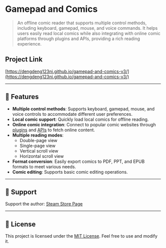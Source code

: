 # Gamepad and Comics

> An offline comic reader that supports multiple control methods, including keyboard, gamepad, mouse, and voice commands. It helps users easily read local comics while also integrating with online comic platforms through plugins and APIs, providing a rich reading experience.

## Project Link  
[https://dengdeng123ni.github.io/gamepad-and-comics-v3/](https://dengdeng123ni.github.io/gamepad-and-comics-v3/)

--- 

## 🎨 Features

- **Multiple control methods**: Supports keyboard, gamepad, mouse, and voice controls to accommodate different user preferences.
- **Local comic support**: Quickly load local comics for offline reading.
- **Online comic integration**: Connect to popular comic websites through [plugins](https://github.com/dengdeng123ni/gamepad-and-comics-v3/blob/main/src/assets/zip) and [APIs](https://github.com/dengdeng123ni/gamepad-and-comics-v3/js) to fetch online content.
- **Multiple reading modes**:
  - Double-page view
  - Single-page view
  - Vertical scroll view
  - Horizontal scroll view
- **Format conversion**: Easily export comics to PDF, PPT, and EPUB formats to meet various needs.
- **Comic editing**: Supports basic comic editing operations.

---

## 🌟 Support

Support the author: [Steam Store Page](https://store.steampowered.com/app/2070500/Gamepad_and_Comics/)

---

## 📜 License

This project is licensed under the [MIT License](https://opensource.org/licenses/MIT). Feel free to use and modify it.
